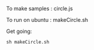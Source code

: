 
To make samples : circle.js

To run on ubuntu : makeCircle.sh

Get going:

```
sh makeCircle.sh
```
